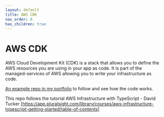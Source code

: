 ```yaml
---
layout: default
title: AWS CDK
nav_order: 8
has_children: true
---
```


# AWS CDK

AWS Cloud Development Kit (CDK) is a stack that allows you to define the AWS resources you are using in your app as code. It is part of the managed-services of AWS allowing you to write your infrastructure as code.

[An example repo in my portfolio](https://github.com/SumiSastri/nextjs-aws-app/tree/main/packages/aws-cdk-demo-app) to follow and see how the code works.

This repo follows the tutorial AWS Infrastructure with TypeScript - David Tucker [https://app.pluralsight.com/library/courses/aws-infrastructure-typescript-getting-started/table-of-contents]
